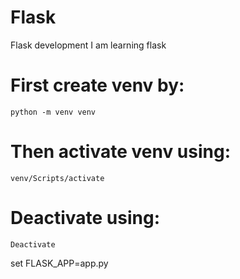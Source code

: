 # Flask
Flask development
I am learning flask

# First create venv by:
    python -m venv venv
# Then activate venv using:
    venv/Scripts/activate
# Deactivate using:
    Deactivate

set FLASK_APP=app.py
